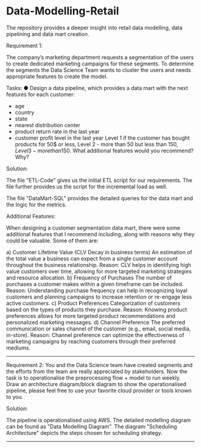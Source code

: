 # Data-Modelling-Retail
The repository provides a deeper insight into retail data modelling, data pipelining and data mart creation.

Requirement 1:

The company’s marketing department requests a segmentation of the users to create
dedicated marketing campaigns for these segments. To determine the segments the
Data Science Team wants to cluster the users and needs appropriate features to create
the model.

Tasks:
● Design a data pipeline, which provides a data mart with the next features for
each customer:
- age
- country
- state
- nearest distribution center
- product return rate in the last year
- customer profit level in the last year
Level 1 if the customer has bought products for 50$ or less,
Level 2 - more than 50 but less than 150$,
Level 3 - more than 150$.
What additional features would you recommend? Why?

Solution: 

The file "ETL-Code" gives us the initial ETL script for our requirements. The file further provides us the script for the incremental load as well.

The file "DataMart-SQL" provides the detailed queries for the data mart and the logic for the metrics.

Additional Features:

When designing a customer segmentation data mart,  there were some additional features that I recommend including, along with reasons why they could be valuable. Some of them are:

a) Customer Lifetime Value (CLV Decay in business terms)
An estimation of the total value a business can expect from a single customer account throughout the business relationship.
Reason: CLV helps in identifying high value customers over time, allowing for more targeted marketing strategies and resource allocation.
b) Frequency of Purchases
The number of purchases a customer makes within a given timeframe can  be included.
Reason: Understanding purchase frequency can help in recognizing loyal customers and planning campaigns to increase retention or re-engage less active customers.
c) Product Preferences
Categorization of customers based on the types of products they purchase.
Reason: Knowing product preferences allows for more targeted product recommendations and personalized marketing messages.
d) Channel Preference
The preferred communication or sales channel of the customer (e.g., email, social media, in-store).
Reason: Channel preference can optimize the effectiveness of marketing campaigns by reaching customers through their preferred mediums.


-----------------------------------------------------------------------------------------------------------------------------
Requirement 2:
You and the Data Science team have created segments and the efforts from the
team are really appreciated by stakeholders. Now the task is to operationalise
the preprocessing flow + model to run weekly. Draw an architecture
diagram/block diagram to show the operationalised pipeline, please feel free to
use your favorite cloud provider or tools known to you.

Solution:

The pipeline is operationalised using AWS. The detailed modelling diagram can be found as "Data Modelling Diagram". The diagram "Scheduling Architecture" depicts the steps chosen for scheduling strategy.

-----------------------------------------------------------------------------------------------------------------------------
